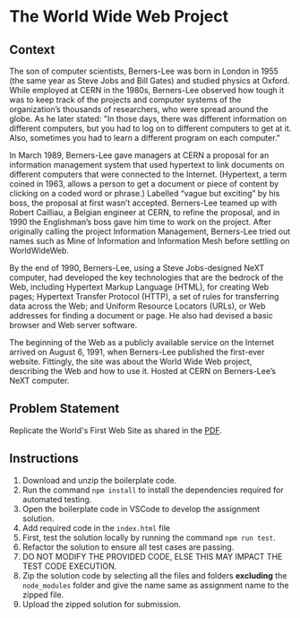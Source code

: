 # The World Wide Web Project

## Context
The son of computer scientists, Berners-Lee was born in London in 1955 (the same year as Steve Jobs and Bill Gates) and studied physics at Oxford. While employed at CERN in the 1980s, Berners-Lee observed how tough it was to keep track of the projects and computer systems of the organization’s thousands of researchers, who were spread around the globe. As he later stated: "In those days, there was different information on different computers, but you had to log on to different computers to get at it. Also, sometimes you had to learn a different program on each computer."

In March 1989, Berners-Lee gave managers at CERN a proposal for an information management system that used hypertext to link documents on different computers that were connected to the Internet. (Hypertext, a term coined in 1963, allows a person to get a document or piece of content by clicking on a coded word or phrase.) Labelled “vague but exciting” by his boss, the proposal at first wasn’t accepted. Berners-Lee teamed up with Robert Cailliau, a Belgian engineer at CERN, to refine the proposal, and in 1990 the Englishman’s boss gave him time to work on the project. After originally calling the project Information Management, Berners-Lee tried out names such as Mine of Information and Information Mesh before settling on WorldWideWeb.

By the end of 1990, Berners-Lee, using a Steve Jobs-designed NeXT computer, had developed the key technologies that are the bedrock of the Web, including Hypertext Markup Language (HTML), for creating Web pages; Hypertext Transfer Protocol (HTTP), a set of rules for transferring data across the Web; and Uniform Resource Locators (URLs), or Web addresses for finding a document or page. He also had devised a basic browser and Web server software.

The beginning of the Web as a publicly available service on the Internet arrived on August 6, 1991, when Berners-Lee published the first-ever website. Fittingly, the site was about the World Wide Web project, describing the Web and how to use it. Hosted at CERN on Berners-Lee’s NeXT computer.

## Problem Statement
Replicate the World's First Web Site as shared in the [PDF](./The-World-Wide-Web-Project.pdf).

## Instructions

1. Download and unzip the boilerplate code.
2. Run the command `npm install` to install the dependencies required for automated testing.
3. Open the boilerplate code in VSCode to develop the assignment solution.
4. Add required code in the `index.html` file
5. First, test the solution locally by running the command `npm run test`.
6. Refactor the solution to ensure all test cases are passing.
7. DO NOT MODIFY THE PROVIDED CODE, ELSE THIS MAY IMPACT THE TEST CODE EXECUTION.
8. Zip the solution code by selecting all the files and folders **excluding** the `node_modules` folder and give the name same as assignment name to the zipped file.
9. Upload the zipped solution for submission.


